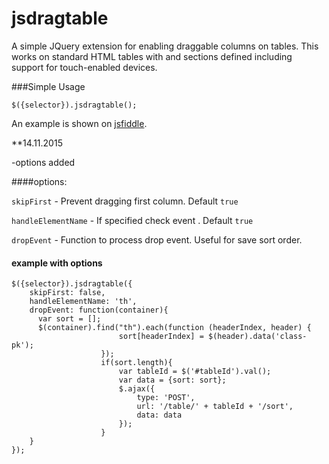 # jsdragtable
A simple JQuery extension for enabling draggable columns on tables. This works on standard HTML tables with <thead> and <tbody> sections defined including support for touch-enabled devices.

###Simple Usage

```
$({selector}).jsdragtable();
```

An example is shown on [jsfiddle](http://jsfiddle.net/brentj73/hs2n71mo/).

**14.11.2015

-options added

####options:

 `skipFirst` - Prevent dragging first column. Default `true`   
 
 `handleElementName` - If specified check event . Default `true`  
  
 `dropEvent` - Function to process drop event. Useful for save sort order.



#### example with options

```
$({selector}).jsdragtable({
    skipFirst: false,
    handleElementName: 'th',
    dropEvent: function(container){
      var sort = [];
      $(container).find("th").each(function (headerIndex, header) {
                        sort[headerIndex] = $(header).data('class-pk');
                    });
                    if(sort.length){
                        var tableId = $('#tableId').val();
                        var data = {sort: sort};
                        $.ajax({
                            type: 'POST',
                            url: '/table/' + tableId + '/sort',
                            data: data
                        });
                    }
    }    
});
```

